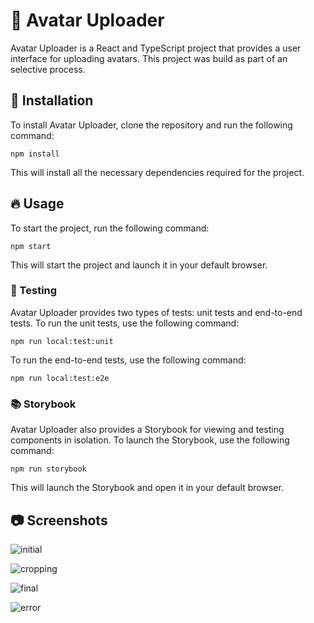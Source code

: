 # 🌟 Avatar Uploader

Avatar Uploader is a React and TypeScript project that provides a user interface for uploading avatars. This project was build as part of an selective process.

## 🚀 Installation

To install Avatar Uploader, clone the repository and run the following command:

```
npm install
```

This will install all the necessary dependencies required for the project.

## 🔥 Usage

To start the project, run the following command:

```
npm start
```

This will start the project and launch it in your default browser.

### 🔬 Testing

Avatar Uploader provides two types of tests: unit tests and end-to-end tests. To run the unit tests, use the following command:

```
npm run local:test:unit
```

To run the end-to-end tests, use the following command:

```
npm run local:test:e2e
```

### 📚 Storybook

Avatar Uploader also provides a Storybook for viewing and testing components in isolation. To launch the Storybook, use the following command:

```
npm run storybook
```

This will launch the Storybook and open it in your default browser.

## 📷 Screenshots

![initial](https://user-images.githubusercontent.com/42873969/232903822-8b16c24d-6d32-4320-b3f0-7565e2406fa6.png)

![cropping](https://user-images.githubusercontent.com/42873969/232903826-5931af01-c6ec-4699-bda5-fd2410a8e07a.png)

![final](https://user-images.githubusercontent.com/42873969/232903852-e15791f3-4ece-4808-a40d-8a44c76fe4b9.png)

![error](https://user-images.githubusercontent.com/42873969/232903871-5606882c-501f-48ee-b760-07601aabf84d.png)
